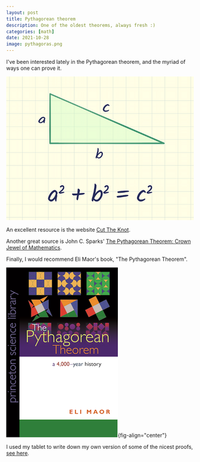 ```yaml
---
layout: post
title: Pythagorean theorem
description: One of the oldest theorems, always fresh :)
categories: [math]
date: 2021-10-28
image: pythagoras.png
---
```


I've been interested lately in the Pythagorean theorem, and the myriad of ways one can prove it.

![](pythagoras.png)

An excellent resource is the website [Cut The Knot](https://www.cut-the-knot.org/pythagoras/).

Another great source is John C. Sparks'  [The Pythagorean Theorem: Crown Jewel of Mathematics](http://wpafbstem.com/media/math_resources/pythagorean_theorem.pdf).

Finally, I would recommend Eli Maor's book, "The Pythagorean Theorem".

![](eli-maor-book.png){fig-align="center"}

I used my tablet to write down my own version of some of the nicest proofs, [see here](pythagoras.pdf). 

